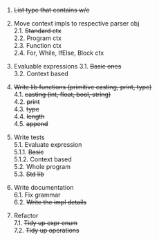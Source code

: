 1. ~~List type that contains w/e~~

2. Move context impls to respective parser obj  
2.1. ~~Standard ctx~~  
2.2. Program ctx  
2.3. Function ctx  
2.4. For, While, IfElse, Block ctx

3. Evaluable expressions
3.1. ~~Basic ones~~  
3.2. Context based

4. ~~Write lib functions (primitive casting, print, type)~~  
4.1. ~~casting (int, float, bool, string)~~  
4.2. ~~print~~  
4.3. ~~type~~  
4.4. ~~length~~  
4.5. ~~append~~

5. Write tests  
5.1. Evaluate expression  
5.1.1. ~~Basic~~  
5.1.2. Context based  
5.2. Whole program  
5.3. ~~Std lib~~

6. Write documentation  
6.1. Fix grammar  
6.2. ~~Write the impl details~~

7. Refactor  
7.1. ~~Tidy up expr enum~~  
7.2. ~~Tidy up operations~~
